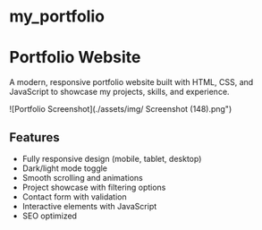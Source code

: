 # my_portfolio
# Portfolio Website

A modern, responsive portfolio website built with HTML, CSS, and JavaScript to showcase my projects, skills, and experience.

![Portfolio Screenshot](./assets/img/ Screenshot (148).png")

## Features

- Fully responsive design (mobile, tablet, desktop)
- Dark/light mode toggle
- Smooth scrolling and animations
- Project showcase with filtering options
- Contact form with validation
- Interactive elements with JavaScript
- SEO optimized 
